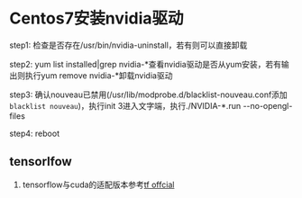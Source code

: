 # Centos7安装nvidia驱动

step1: 检查是否存在/usr/bin/nvidia-uninstall，若有则可以直接卸载

step2: yum list installed|grep nvidia-\*查看nvidia驱动是否从yum安装，若有输出则执行yum remove nvidia-*卸载nvidia驱动

step3: 确认nouveau已禁用(/usr/lib/modprobe.d/blacklist-nouveau.conf添加`blacklist nouveau`)，执行init 3进入文字端，执行./NVIDIA-*.run --no-opengl-files

step4: reboot



## tensorlfow

1. tensorflow与cuda的适配版本参考[tf offcial](https://www.tensorflow.org/install/source#gpu_support_3)

